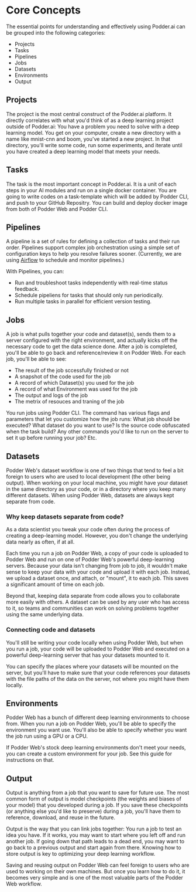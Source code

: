 # Core Concepts

The essential points for understanding and effectively using Podder.ai can be grouped into the following categories:
- Projects
- Tasks
- Pipelines
- Jobs
- Datasets
- Environments
- Output

## Projects
The project is the most central construct of the Podder.ai platform. It directly correlates with what you'd think of as a deep learning project outside of Podder.ai: You have a problem you need to solve with a deep learning model. You get on your computer, create a new directory with a name like mnist-cnn and boom, you've started a new project. In that directory, you'll write some code, run some experiments, and iterate until you have created a deep learning model that meets your needs.

## Tasks
The task is the most important concept in Podder.ai. It is a unit of each steps in your AI modules and run on a single docker container. You are going to write codes on a task-template which will be added by Podder CLI, and push to your GitHub Repositry. You can build and deploy docker image from both of Podder Web and Podder CLI.

## Pipelines
A pipeline is a set of rules for defining a collection of tasks and their run order. Pipelines support complex job orchestration using a simple set of configuration keys to help you resolve failures sooner.
(Currently, we are using [Airflow](https://airflow.apache.org/) to schedule and monitor pipelines.)

With Pipelines, you can:
- Run and troubleshoot tasks independently with real-time status feedback.
- Schedule pipeliens for tasks that should only run periodically.
- Run multiple tasks in parallel for efficient version testing.

## Jobs
A job is what pulls together your code and dataset(s), sends them to a server configured with the right environment, and actually kicks off the necessary code to get the data science done. After a job is completed, you'll be able to go back and reference/review it on Podder Web. For each job, you'll be able to see:

- The result of the job sccessfully finished or not
- A snapshot of the code used for the job
- A record of which Dataset(s) you used for the job
- A record of what Environment was used for the job
- The output and logs of the job
- The metrix of resouces and traning of the job

You run jobs using Podder CLI. The command has various flags and parameters that let you customize how the job runs: What job should be executed? What dataset do you want to use? Is the source code obfuscated when the task build? Any other commands you'd like to run on the server to set it up before running your job? Etc.


## Datasets
Podder Web's dataset workflow is one of two things that tend to feel a bit foreign to users who are used to local development (the other being output). When working on your local machine, you might have your dataset in the same directory as your code, or in a directory where you keep many different datasets. When using Podder Web, datasets are always kept separate from code.

### Why keep datasets separate from code?
As a data scientist you tweak your code often during the process of creating a deep-learning model. However, you don't change the underlying data nearly as often, if at all.

Each time you run a job on Podder Web, a copy of your code is uploaded to Podder Web and run on one of Podder Web's powerful deep-learning servers. Because your data isn't changing from job to job, it wouldn't make sense to keep your data with your code and upload it with each job. Instead, we upload a dataset once, and attach, or "mount", it to each job. This saves a significant amount of time on each job.

Beyond that, keeping data separate from code allows you to collaborate more easily with others. A dataset can be used by any user who has access to it, so teams and communities can work on solving problems together using the same underlying data.

### Connecting code and datasets
You'll still be writing your code locally when using Podder Web, but when you run a job, your code will be uploaded to Podder Web and executed on a powerful deep-learning server that has your datasets mounted to it.

You can specify the places where your datasets will be mounted on the server, but you'll have to make sure that your code references your datasets with the file paths of the data on the server, not where you might have them locally.


## Environments
Podder Web has a bunch of different deep learning environments to choose from. When you run a job on Podder Web, you'll be able to specify the environment you want use. You'll also be able to specify whether you want the job run using a GPU or a CPU.

If Podder Web's stock deep learning environments don't meet your needs, you can create a custom environment for your job. See this guide for instructions on that.

## Output
Output is anything from a job that you want to save for future use. The most common form of output is model checkpoints (the weights and biases of your model) that you developed during a job. If you save these checkpoints (or anything else you'd like to preserve) during a job, you'll have them to reference, download, and reuse in the future.

Output is the way that you can link jobs together: You run a job to test an idea you have. If it works, you may want to start where you left off and run another job. If going down that path leads to a dead end, you may want to go back to a previous output and start again from there. Knowing how to store output is key to optimizing your deep learning workflow.

Saving and reusing output on Podder Web can feel foreign to users who are used to working on their own machines. But once you learn how to do it, it becomes very simple and is one of the most valuable parts of the Podder Web workflow.